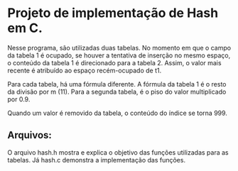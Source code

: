 # Projeto de implementação de Hash em C.

Nesse programa, são utilizadas duas tabelas. No momento em que o campo da tabela 1 é ocupado, se houver a tentativa de inserção no mesmo espaço, o conteúdo da tabela 1 é direcionado para a tabela 2. Assim, o valor mais recente é atribuído ao espaço recém-ocupado de t1.

Para cada tabela, há uma fórmula diferente. A fórmula da tabela 1 é o resto da divisão por m (11). Para a segunda tabela, é o piso do valor multiplicado por 0.9.

Quando um valor é removido da tabela, o conteúdo do índice se torna 999.

## Arquivos:

O arquivo hash.h mostra e explica o objetivo das funções utilizadas para as tabelas. Já hash.c demonstra a implementação das funções.